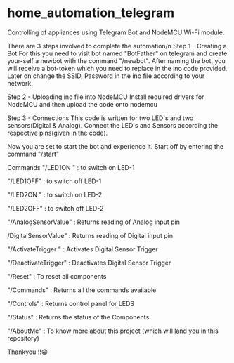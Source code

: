 # home_automation_telegram
Controlling of appliances using Telegram Bot and NodeMCU Wi-Fi module.

There are 3 steps involved to complete the automation/n
Step 1 - Creating a Bot
For this you need to visit bot named "BotFather" on telegram and create your-self a newbot with the command "/newbot". After naming the bot, you will receive a bot-token which you need to replace in the ino code provided. Later on change the SSID, Password in the ino file according to your network.

Step 2 - Uploading ino file into NodeMCU
Install required drivers for NodeMCU and then upload the code onto nodemcu

Step 3 - Connections
This code is written for two LED's and two sensors(Digital & Analog). Connect the LED's and Sensors according the respective pins(given in the code).

Now you are set to start the bot and experience it. Start off by entering the command "/start"

Commands
"/LED1ON " : to switch on LED-1

"/LED1OFF" : to switch off LED-1

"/LED2ON " : to switch on LED-2

"/LED2OFF" : to switch off LED-2

"/AnalogSensorValue" : Returns reading of Analog input pin

/DigitalSensorValue" : Returns reading of Digital input pin

"/ActivateTrigger " : Activates Digital Sensor Trigger

"/DeactivateTrigger" : Deactivates Digital Sensor Trigger

"/Reset" : To reset all components

"/Commands" : Returns all the commands available

"/Controls" : Returns control panel for LEDS

"/Status" : Returns the status of the Components

"/AboutMe" : To know more about this project (which will land you in this repository)

Thankyou !!😁
